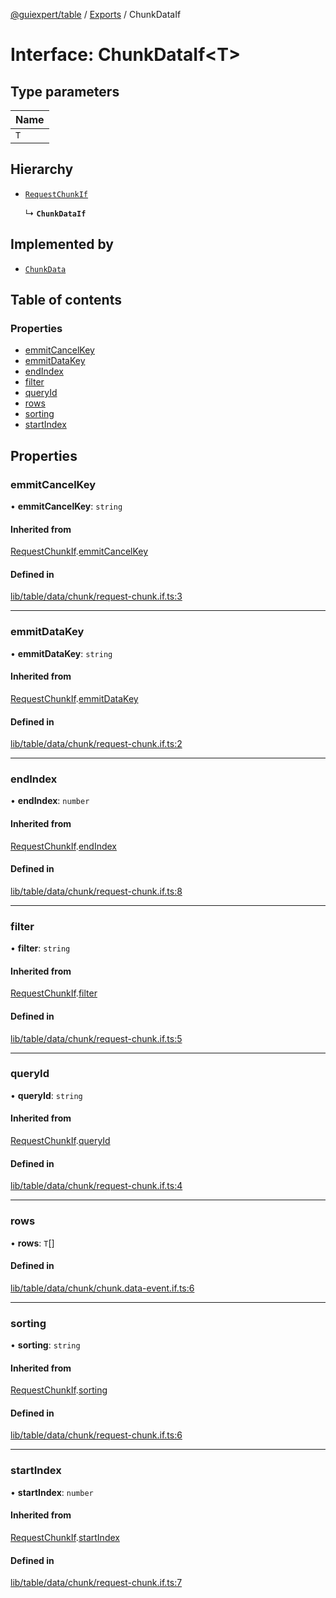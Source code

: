 [@guiexpert/table](../README.md) / [Exports](../modules.md) / ChunkDataIf

# Interface: ChunkDataIf\<T\>

## Type parameters

| Name |
| :------ |
| `T` |

## Hierarchy

- [`RequestChunkIf`](RequestChunkIf.md)

  ↳ **`ChunkDataIf`**

## Implemented by

- [`ChunkData`](../classes/ChunkData.md)

## Table of contents

### Properties

- [emmitCancelKey](ChunkDataIf.md#emmitcancelkey)
- [emmitDataKey](ChunkDataIf.md#emmitdatakey)
- [endIndex](ChunkDataIf.md#endindex)
- [filter](ChunkDataIf.md#filter)
- [queryId](ChunkDataIf.md#queryid)
- [rows](ChunkDataIf.md#rows)
- [sorting](ChunkDataIf.md#sorting)
- [startIndex](ChunkDataIf.md#startindex)

## Properties

### emmitCancelKey

• **emmitCancelKey**: `string`

#### Inherited from

[RequestChunkIf](RequestChunkIf.md).[emmitCancelKey](RequestChunkIf.md#emmitcancelkey)

#### Defined in

[lib/table/data/chunk/request-chunk.if.ts:3](https://github.com/guiexperttable/ge-table/blob/65066c0/libs/table/src/lib/table/data/chunk/request-chunk.if.ts#L3)

___

### emmitDataKey

• **emmitDataKey**: `string`

#### Inherited from

[RequestChunkIf](RequestChunkIf.md).[emmitDataKey](RequestChunkIf.md#emmitdatakey)

#### Defined in

[lib/table/data/chunk/request-chunk.if.ts:2](https://github.com/guiexperttable/ge-table/blob/65066c0/libs/table/src/lib/table/data/chunk/request-chunk.if.ts#L2)

___

### endIndex

• **endIndex**: `number`

#### Inherited from

[RequestChunkIf](RequestChunkIf.md).[endIndex](RequestChunkIf.md#endindex)

#### Defined in

[lib/table/data/chunk/request-chunk.if.ts:8](https://github.com/guiexperttable/ge-table/blob/65066c0/libs/table/src/lib/table/data/chunk/request-chunk.if.ts#L8)

___

### filter

• **filter**: `string`

#### Inherited from

[RequestChunkIf](RequestChunkIf.md).[filter](RequestChunkIf.md#filter)

#### Defined in

[lib/table/data/chunk/request-chunk.if.ts:5](https://github.com/guiexperttable/ge-table/blob/65066c0/libs/table/src/lib/table/data/chunk/request-chunk.if.ts#L5)

___

### queryId

• **queryId**: `string`

#### Inherited from

[RequestChunkIf](RequestChunkIf.md).[queryId](RequestChunkIf.md#queryid)

#### Defined in

[lib/table/data/chunk/request-chunk.if.ts:4](https://github.com/guiexperttable/ge-table/blob/65066c0/libs/table/src/lib/table/data/chunk/request-chunk.if.ts#L4)

___

### rows

• **rows**: `T`[]

#### Defined in

[lib/table/data/chunk/chunk.data-event.if.ts:6](https://github.com/guiexperttable/ge-table/blob/65066c0/libs/table/src/lib/table/data/chunk/chunk.data-event.if.ts#L6)

___

### sorting

• **sorting**: `string`

#### Inherited from

[RequestChunkIf](RequestChunkIf.md).[sorting](RequestChunkIf.md#sorting)

#### Defined in

[lib/table/data/chunk/request-chunk.if.ts:6](https://github.com/guiexperttable/ge-table/blob/65066c0/libs/table/src/lib/table/data/chunk/request-chunk.if.ts#L6)

___

### startIndex

• **startIndex**: `number`

#### Inherited from

[RequestChunkIf](RequestChunkIf.md).[startIndex](RequestChunkIf.md#startindex)

#### Defined in

[lib/table/data/chunk/request-chunk.if.ts:7](https://github.com/guiexperttable/ge-table/blob/65066c0/libs/table/src/lib/table/data/chunk/request-chunk.if.ts#L7)
